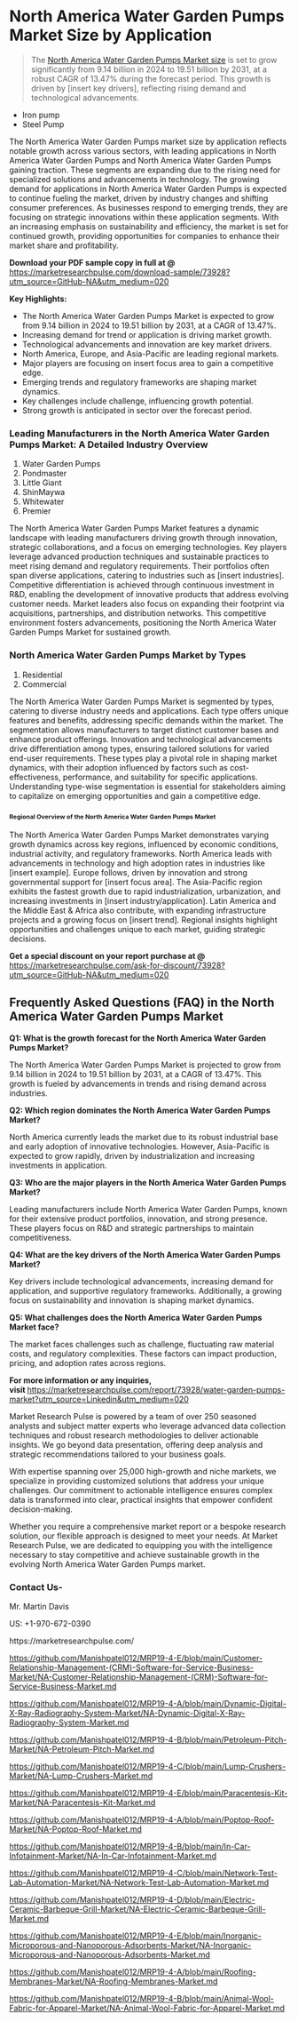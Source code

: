 <h1>North America Water Garden Pumps Market&nbsp;Size by Application</h1><blockquote><p>The <a href="https://marketresearchpulse.com/download-sample/73928?utm_source=GitHub-NA&amp;utm_medium=020">North America Water Garden Pumps Market size</a> is set to grow significantly from 9.14 billion in 2024 to 19.51 billion by 2031, at a robust CAGR of 13.47% during the forecast period. This growth is driven by [insert key drivers], reflecting rising demand and technological advancements.</p></blockquote><ul><li>Iron pump<li> Steel Pump</li></ul><p>The North America Water Garden Pumps market size by application reflects notable growth across various sectors, with leading applications in North America Water Garden Pumps and North America Water Garden Pumps gaining traction. These segments are expanding due to the rising need for specialized solutions and advancements in technology. The growing demand for applications in North America Water Garden Pumps is expected to continue fueling the market, driven by industry changes and shifting consumer preferences. As businesses respond to emerging trends, they are focusing on strategic innovations within these application segments. With an increasing emphasis on sustainability and efficiency, the market is set for continued growth, providing opportunities for companies to enhance their market share and profitability.</p><p><strong>Download your PDF sample copy in full at @ </strong><a href="https://marketresearchpulse.com/download-sample/73928?utm_source=GitHub-NA&amp;utm_medium=020">https://marketresearchpulse.com/download-sample/73928?utm_source=GitHub-NA&amp;utm_medium=020</a></p><p><strong>Key Highlights: </strong></p><ul><li>The North America Water Garden Pumps Market is expected to grow from 9.14 billion in 2024 to 19.51 billion by 2031, at a CAGR of 13.47%.</li><li>Increasing demand for trend or application is driving market growth.</li><li>Technological advancements and innovation are key market drivers.</li><li>North America, Europe, and Asia-Pacific are leading regional markets.</li><li>Major players are focusing on insert focus area to gain a competitive edge.</li><li>Emerging trends and regulatory frameworks are shaping market dynamics.</li><li>Key challenges include challenge, influencing growth potential.</li><li>Strong growth is anticipated in sector over the forecast period.</li></ul><h3>Leading Manufacturers in the North America Water Garden Pumps Market: A Detailed Industry Overview</h3><ol><li>Water Garden Pumps</li><li>Pondmaster</li><li>Little Giant</li><li>ShinMaywa</li><li>Whitewater</li><li>Premier</li></ol><div class="flex max-w-full flex-col flex-grow"><div class="min-h-8 text-message flex w-full flex-col items-end gap-2 whitespace-normal break-words [.text-message+&amp;]:mt-5" dir="auto" data-message-author-role="assistant" data-message-id="fd8432e4-4910-450d-b182-61b7bfb0a01f" data-message-model-slug="gpt-4o"><div class="flex w-full flex-col gap-1 empty:hidden first:pt-[3px]"><div class="markdown prose w-full break-words dark:prose-invert light"><p>The North America Water Garden Pumps Market features a dynamic landscape with leading manufacturers driving growth through innovation, strategic collaborations, and a focus on emerging technologies. Key players leverage advanced production techniques and sustainable practices to meet rising demand and regulatory requirements. Their portfolios often span diverse applications, catering to industries such as [insert industries]. Competitive differentiation is achieved through continuous investment in R&amp;D, enabling the development of innovative products that address evolving customer needs. Market leaders also focus on expanding their footprint via acquisitions, partnerships, and distribution networks. This competitive environment fosters advancements, positioning the North America Water Garden Pumps Market for sustained growth.</p></div></div></div></div><h3>North America Water Garden Pumps Market by Types</h3><ol><li>Residential<li> Commercial</li></ol><div class="flex max-w-full flex-col flex-grow"><div class="min-h-8 text-message flex w-full flex-col items-end gap-2 whitespace-normal break-words [.text-message+&amp;]:mt-5" dir="auto" data-message-author-role="assistant" data-message-id="084470be-0bb7-4664-bddf-5156b4f41249" data-message-model-slug="gpt-4o-mini"><div class="flex w-full flex-col gap-1 empty:hidden first:pt-[3px]"><div class="markdown prose w-full break-words dark:prose-invert light"><p>The North America Water Garden Pumps Market is segmented by types, catering to diverse industry needs and applications. Each type offers unique features and benefits, addressing specific demands within the market. The segmentation allows manufacturers to target distinct customer bases and enhance product offerings. Innovation and technological advancements drive differentiation among types, ensuring tailored solutions for varied end-user requirements. These types play a pivotal role in shaping market dynamics, with their adoption influenced by factors such as cost-effectiveness, performance, and suitability for specific applications. Understanding type-wise segmentation is essential for stakeholders aiming to capitalize on emerging opportunities and gain a competitive edge.</p></div></div></div></div><h3><span style="font-size: 11px;">Regional Overview of the North America Water Garden Pumps Market</span></h3><div class="flex max-w-full flex-col flex-grow"><div class="min-h-8 text-message flex w-full flex-col items-end gap-2 whitespace-normal break-words [.text-message+&amp;]:mt-5" dir="auto" data-message-author-role="assistant" data-message-id="e9038762-ce64-4e30-91c9-9bd413514231" data-message-model-slug="gpt-4o-mini"><div class="flex w-full flex-col gap-1 empty:hidden first:pt-[3px]"><div class="markdown prose w-full break-words dark:prose-invert light"><p>The North America Water Garden Pumps Market demonstrates varying growth dynamics across key regions, influenced by economic conditions, industrial activity, and regulatory frameworks. North America leads with advancements in technology and high adoption rates in industries like [insert example]. Europe follows, driven by innovation and strong governmental support for [insert focus area]. The Asia-Pacific region exhibits the fastest growth due to rapid industrialization, urbanization, and increasing investments in [insert industry/application]. Latin America and the Middle East &amp; Africa also contribute, with expanding infrastructure projects and a growing focus on [insert trend]. Regional insights highlight opportunities and challenges unique to each market, guiding strategic decisions.</p></div></div></div></div><p><strong>Get a special discount on your report purchase at @ </strong><a href="https://marketresearchpulse.com/ask-for-discount/73928?utm_source=GitHub-NA&amp;utm_medium=020">https://marketresearchpulse.com/ask-for-discount/73928?utm_source=GitHub-NA&amp;utm_medium=020</a></p><h2>Frequently Asked Questions (FAQ) in the North America Water Garden Pumps Market</h2><p><strong>Q1: What is the growth forecast for the North America Water Garden Pumps Market?</strong></p><p>The North America Water Garden Pumps Market is projected to grow from 9.14 billion in 2024 to 19.51 billion by 2031, at a CAGR of 13.47%. This growth is fueled by advancements in trends and rising demand across industries.</p><p><strong>Q2: Which region dominates the North America Water Garden Pumps Market?</strong></p><p>North America currently leads the market due to its robust industrial base and early adoption of innovative technologies. However, Asia-Pacific is expected to grow rapidly, driven by industrialization and increasing investments in application.</p><p><strong>Q3: Who are the major players in the North America Water Garden Pumps Market?</strong></p><p>Leading manufacturers include North America Water Garden Pumps, known for their extensive product portfolios, innovation, and strong presence. These players focus on R&amp;D and strategic partnerships to maintain competitiveness.</p><p><strong>Q4: What are the key drivers of the North America Water Garden Pumps Market?</strong></p><p>Key drivers include technological advancements, increasing demand for application, and supportive regulatory frameworks. Additionally, a growing focus on sustainability and innovation is shaping market dynamics.</p><p><strong>Q5: What challenges does the North America Water Garden Pumps Market face?</strong></p><p>The market faces challenges such as challenge, fluctuating raw material costs, and regulatory complexities. These factors can impact production, pricing, and adoption rates across regions.</p><p><strong>For more information or any inquiries, visit&nbsp;</strong><a href="https://marketresearchpulse.com/report/73928/water-garden-pumps-market?utm_source=Linkedin&utm_medium=020">https://marketresearchpulse.com/report/73928/water-garden-pumps-market?utm_source=Linkedin&utm_medium=020</a></p><p>Market Research Pulse is powered by a team of over 250 seasoned analysts and subject matter experts who leverage advanced data collection techniques and robust research methodologies to deliver actionable insights. We go beyond data presentation, offering deep analysis and strategic recommendations tailored to your business goals.</p><p>With expertise spanning over 25,000 high-growth and niche markets, we specialize in providing customized solutions that address your unique challenges. Our commitment to actionable intelligence ensures complex data is transformed into clear, practical insights that empower confident decision-making.</p><p>Whether you require a comprehensive market report or a bespoke research solution, our flexible approach is designed to meet your needs. At Market Research Pulse, we are dedicated to equipping you with the intelligence necessary to stay competitive and achieve sustainable growth in the evolving North America Water Garden Pumps market.</p><h3><strong>Contact Us-</strong></h3><p>Mr. Martin Davis</p><p>US: +1-970-672-0390</p><p>https://marketresearchpulse.com/</p><p><a href="https://github.com/Manishpatel012/MRP19-4-E/blob/main/Customer-Relationship-Management-(CRM)-Software-for-Service-Business-Market/NA-Customer-Relationship-Management-(CRM)-Software-for-Service-Business-Market.md">https://github.com/Manishpatel012/MRP19-4-E/blob/main/Customer-Relationship-Management-(CRM)-Software-for-Service-Business-Market/NA-Customer-Relationship-Management-(CRM)-Software-for-Service-Business-Market.md</a></p><p><a href="https://github.com/Manishpatel012/MRP19-4-A/blob/main/Dynamic-Digital-X-Ray-Radiography-System-Market/NA-Dynamic-Digital-X-Ray-Radiography-System-Market.md">https://github.com/Manishpatel012/MRP19-4-A/blob/main/Dynamic-Digital-X-Ray-Radiography-System-Market/NA-Dynamic-Digital-X-Ray-Radiography-System-Market.md</a></p><p><a href="https://github.com/Manishpatel012/MRP19-4-B/blob/main/Petroleum-Pitch-Market/NA-Petroleum-Pitch-Market.md">https://github.com/Manishpatel012/MRP19-4-B/blob/main/Petroleum-Pitch-Market/NA-Petroleum-Pitch-Market.md</a></p><p><a href="https://github.com/Manishpatel012/MRP19-4-C/blob/main/Lump-Crushers-Market/NA-Lump-Crushers-Market.md">https://github.com/Manishpatel012/MRP19-4-C/blob/main/Lump-Crushers-Market/NA-Lump-Crushers-Market.md</a></p><p><a href="https://github.com/Manishpatel012/MRP19-4-E/blob/main/Paracentesis-Kit-Market/NA-Paracentesis-Kit-Market.md">https://github.com/Manishpatel012/MRP19-4-E/blob/main/Paracentesis-Kit-Market/NA-Paracentesis-Kit-Market.md</a></p><p><a href="https://github.com/Manishpatel012/MRP19-4-A/blob/main/Poptop-Roof-Market/NA-Poptop-Roof-Market.md">https://github.com/Manishpatel012/MRP19-4-A/blob/main/Poptop-Roof-Market/NA-Poptop-Roof-Market.md</a></p><p><a href="https://github.com/Manishpatel012/MRP19-4-B/blob/main/In-Car-Infotainment-Market/NA-In-Car-Infotainment-Market.md">https://github.com/Manishpatel012/MRP19-4-B/blob/main/In-Car-Infotainment-Market/NA-In-Car-Infotainment-Market.md</a></p><p><a href="https://github.com/Manishpatel012/MRP19-4-C/blob/main/Network-Test-Lab-Automation-Market/NA-Network-Test-Lab-Automation-Market.md">https://github.com/Manishpatel012/MRP19-4-C/blob/main/Network-Test-Lab-Automation-Market/NA-Network-Test-Lab-Automation-Market.md</a></p><p><a href="https://github.com/Manishpatel012/MRP19-4-D/blob/main/Electric-Ceramic-Barbeque-Grill-Market/NA-Electric-Ceramic-Barbeque-Grill-Market.md">https://github.com/Manishpatel012/MRP19-4-D/blob/main/Electric-Ceramic-Barbeque-Grill-Market/NA-Electric-Ceramic-Barbeque-Grill-Market.md</a></p><p><a href="https://github.com/Manishpatel012/MRP19-4-E/blob/main/Inorganic-Microporous-and-Nanoporous-Adsorbents-Market/NA-Inorganic-Microporous-and-Nanoporous-Adsorbents-Market.md">https://github.com/Manishpatel012/MRP19-4-E/blob/main/Inorganic-Microporous-and-Nanoporous-Adsorbents-Market/NA-Inorganic-Microporous-and-Nanoporous-Adsorbents-Market.md</a></p><p><a href="https://github.com/Manishpatel012/MRP19-4-A/blob/main/Roofing-Membranes-Market/NA-Roofing-Membranes-Market.md">https://github.com/Manishpatel012/MRP19-4-A/blob/main/Roofing-Membranes-Market/NA-Roofing-Membranes-Market.md</a></p><p><a href="https://github.com/Manishpatel012/MRP19-4-B/blob/main/Animal-Wool-Fabric-for-Apparel-Market/NA-Animal-Wool-Fabric-for-Apparel-Market.md">https://github.com/Manishpatel012/MRP19-4-B/blob/main/Animal-Wool-Fabric-for-Apparel-Market/NA-Animal-Wool-Fabric-for-Apparel-Market.md</a></p>
